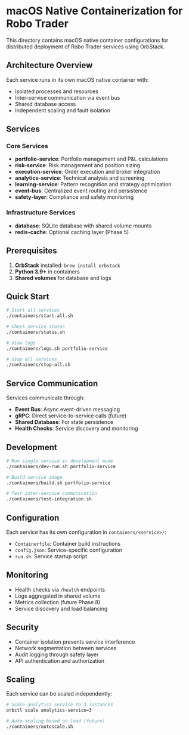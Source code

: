 # macOS Native Containerization for Robo Trader

This directory contains macOS native container configurations for distributed deployment of Robo Trader services using OrbStack.

## Architecture Overview

Each service runs in its own macOS native container with:
- Isolated processes and resources
- Inter-service communication via event bus
- Shared database access
- Independent scaling and fault isolation

## Services

### Core Services
- **portfolio-service**: Portfolio management and P&L calculations
- **risk-service**: Risk management and position sizing
- **execution-service**: Order execution and broker integration
- **analytics-service**: Technical analysis and screening
- **learning-service**: Pattern recognition and strategy optimization
- **event-bus**: Centralized event routing and persistence
- **safety-layer**: Compliance and safety monitoring

### Infrastructure Services
- **database**: SQLite database with shared volume mounts
- **redis-cache**: Optional caching layer (Phase 5)

## Prerequisites

1. **OrbStack** installed: `brew install orbstack`
2. **Python 3.9+** in containers
3. **Shared volumes** for database and logs

## Quick Start

```bash
# Start all services
./containers/start-all.sh

# Check service status
./containers/status.sh

# View logs
./containers/logs.sh portfolio-service

# Stop all services
./containers/stop-all.sh
```

## Service Communication

Services communicate through:
- **Event Bus**: Async event-driven messaging
- **gRPC**: Direct service-to-service calls (future)
- **Shared Database**: For state persistence
- **Health Checks**: Service discovery and monitoring

## Development

```bash
# Run single service in development mode
./containers/dev-run.sh portfolio-service

# Build service image
./containers/build.sh portfolio-service

# Test inter-service communication
./containers/test-integration.sh
```

## Configuration

Each service has its own configuration in `containers/<service>/`:
- `Containerfile`: Container build instructions
- `config.json`: Service-specific configuration
- `run.sh`: Service startup script

## Monitoring

- Health checks via `/health` endpoints
- Logs aggregated in shared volume
- Metrics collection (future Phase 8)
- Service discovery and load balancing

## Security

- Container isolation prevents service interference
- Network segmentation between services
- Audit logging through safety layer
- API authentication and authorization

## Scaling

Each service can be scaled independently:
```bash
# Scale analytics service to 3 instances
orbctl scale analytics-service=3

# Auto-scaling based on load (future)
./containers/autoscale.sh